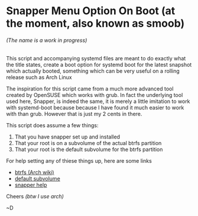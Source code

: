 # Snapper Menu Option On Boot (at the moment, also known as smoob)
###### *(The name is a work in progress)*

This script and accompanying systemd files are meant to do exactly what the title states, create a boot option for systemd boot for the latest snapshot which actually booted, something which can be very useful on a rolling release such as Arch Linux

The inspiration for this script came from a much more advanced tool created by OpenSUSE which works with grub. In fact the underlying tool used here, Snapper, is indeed the same, it is merely a little imitation to work with systemd-boot because because I have found it much easier to work with than grub. However that is just my 2 cents in there.

This script does assume a few things:
1. That you have snapper set up and installed
2. That your root is on a subvolume of the actual btrfs partition
3. That your root is the default subvolume for the btrfs partition

For help setting any of thiese things up, here are some links
* [btrfs (Arch wiki)](https://wiki.archlinux.org/index.php/Btrfs "Arch wiki for btrfs in general")
* [default subvolume](https://wiki.archlinux.org/index.php/Btrfs#Changing_the_default_sub-volume "Arch wiki for the default subvolume")
* [snapper help](https://wiki.archlinux.org/index.php/Snapper "Arch wiki for snapper")

Cheers *(btw I use arch)*

~D
